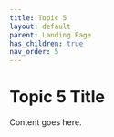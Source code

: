 ```yaml
---
title: Topic 5
layout: default
parent: Landing Page
has_children: true
nav_order: 5
---
```


# Topic 5 Title

Content goes here.